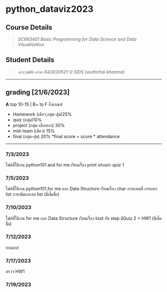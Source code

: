 # python_dataviz2023 #
## Course Details  ##
> *SC663401 Basic Programming for Data Science and Data Visualization*
## Student Details ## 
> *นายวุฒิชัย คำนา  643020521-0 SIDS (wuttichai khamna)*
-------------------------------------------------------------- 
## grading [21/6/2023]
**A** top 10-15 | B+ to F อิ้งเกณฑ์
- Homework (เดียว,กลุ่ม-สุ่ม)25%
- quiz (กลุ่ม)10%
- project (กลุ่ม-เลือกเอง) 30%
- mid-team (เดียว) 15%
- final (กลุ่ม-สุ่ม) 20%
*final score = score * attendance
---------------------------------------------------------------
### 7/3/2023
ไฟล์ที่ใช้งาน python101 and for me 
เรียนเรื่อง print พร้อมทำ quiz 1
### 7/5/2023 
ไฟล์ที่ใช้งาน python101,for me เเละ Data Structure
เรียนเรื่อง char การเเทนที่ การเเยก list การเพิ่มเเละลด list (มีเช็ดชื่อ)
### 7/10/2023 
ไฟล์ที่ใช้งาน for me เเละ Data Structure
เรียนเรื่อง lisst กับ step มีQuiz 2 + HW1 (มีเช็ดชื่อ)
### 7/12/2023 
ยกคลาส
### 7/17/2023
ตรวจ HW1 
### 7/19/2023
